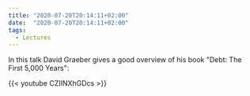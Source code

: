 ```yaml
---
title: "2020-07-20T20:14:11+02:00"
date:  "2020-07-20T20:14:11+02:00"
tags:
  - Lectures
---
```


In this talk David Graeber gives a good overview of his book "Debt: The First 5,000 Years":

{{< youtube CZIINXhGDcs >}}
